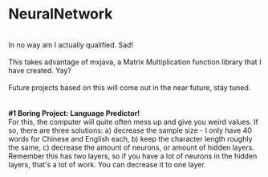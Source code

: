 # NeuralNetwork
<br>
In no way am I actually qualified. Sad!
<br>
<br>
This takes advantage of mxjava, a Matrix Multiplication function library that I have created. Yay?
<br>
<br>
Future projects based on this will come out in the near future, stay tuned. <br> <br>
<br> <b> #1 Boring Project: Language Predictor! </b>
<br> For this, the computer will quite often mess up and give you weird values. If so, there are three solutions: a) decrease the sample size - I only have 40 words for Chinese and English each, b) keep the character length roughly the same, c) decrease the amount of neurons, or amount of hidden layers. Remember this has two layers, so if you have a lot of neurons in the hidden layers, that's a lot of work. You can decrease it to one layer.

